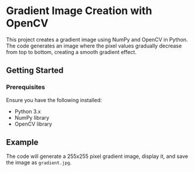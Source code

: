 # Gradient Image Creation with OpenCV

This project creates a gradient image using NumPy and OpenCV in Python. The code generates an image where the pixel values gradually decrease from top to bottom, creating a smooth gradient effect.

## Getting Started

### Prerequisites

Ensure you have the following installed:

- Python 3.x
- NumPy library
- OpenCV library

## Example

The code will generate a 255x255 pixel gradient image, display it, and save the image as `gradient.jpg`.
